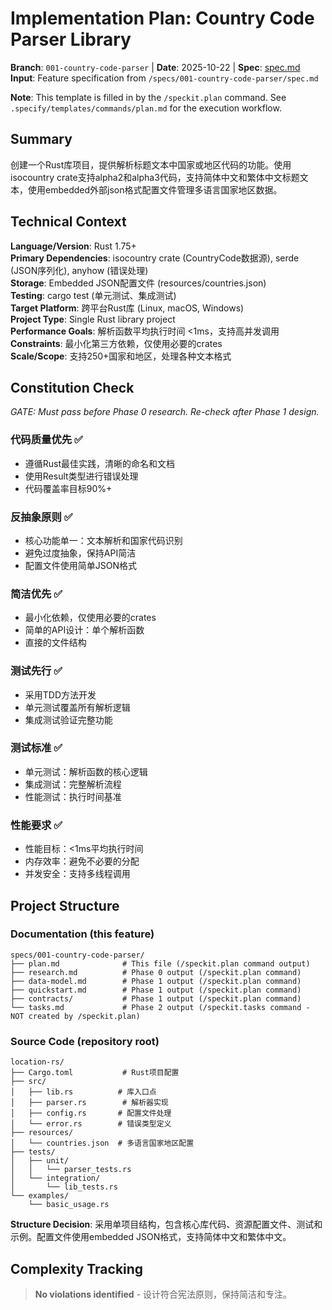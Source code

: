 # Implementation Plan: Country Code Parser Library

**Branch**: `001-country-code-parser` | **Date**: 2025-10-22 | **Spec**: [spec.md](./spec.md)
**Input**: Feature specification from `/specs/001-country-code-parser/spec.md`

**Note**: This template is filled in by the `/speckit.plan` command. See `.specify/templates/commands/plan.md` for the execution workflow.

## Summary

创建一个Rust库项目，提供解析标题文本中国家或地区代码的功能。使用isocountry crate支持alpha2和alpha3代码，支持简体中文和繁体中文标题文本，使用embedded外部json格式配置文件管理多语言国家地区数据。

## Technical Context

**Language/Version**: Rust 1.75+  
**Primary Dependencies**: isocountry crate (CountryCode数据源), serde (JSON序列化), anyhow (错误处理)  
**Storage**: Embedded JSON配置文件 (resources/countries.json)  
**Testing**: cargo test (单元测试、集成测试)  
**Target Platform**: 跨平台Rust库 (Linux, macOS, Windows)  
**Project Type**: Single Rust library project  
**Performance Goals**: 解析函数平均执行时间 <1ms，支持高并发调用  
**Constraints**: 最小化第三方依赖，仅使用必要的crates  
**Scale/Scope**: 支持250+国家和地区，处理各种文本格式

## Constitution Check

*GATE: Must pass before Phase 0 research. Re-check after Phase 1 design.*

### 代码质量优先 ✅
- 遵循Rust最佳实践，清晰的命名和文档
- 使用Result类型进行错误处理
- 代码覆盖率目标90%+

### 反抽象原则 ✅
- 核心功能单一：文本解析和国家代码识别
- 避免过度抽象，保持API简洁
- 配置文件使用简单JSON格式

### 简洁优先 ✅
- 最小化依赖，仅使用必要的crates
- 简单的API设计：单个解析函数
- 直接的文件结构

### 测试先行 ✅
- 采用TDD方法开发
- 单元测试覆盖所有解析逻辑
- 集成测试验证完整功能

### 测试标准 ✅
- 单元测试：解析函数的核心逻辑
- 集成测试：完整解析流程
- 性能测试：执行时间基准

### 性能要求 ✅
- 性能目标：<1ms平均执行时间
- 内存效率：避免不必要的分配
- 并发安全：支持多线程调用

## Project Structure

### Documentation (this feature)

```text
specs/001-country-code-parser/
├── plan.md              # This file (/speckit.plan command output)
├── research.md          # Phase 0 output (/speckit.plan command)
├── data-model.md        # Phase 1 output (/speckit.plan command)
├── quickstart.md        # Phase 1 output (/speckit.plan command)
├── contracts/           # Phase 1 output (/speckit.plan command)
└── tasks.md             # Phase 2 output (/speckit.tasks command - NOT created by /speckit.plan)
```

### Source Code (repository root)

```text
location-rs/
├── Cargo.toml           # Rust项目配置
├── src/
│   ├── lib.rs          # 库入口点
│   ├── parser.rs        # 解析器实现
│   ├── config.rs       # 配置文件处理
│   └── error.rs        # 错误类型定义
├── resources/
│   └── countries.json  # 多语言国家地区配置
├── tests/
│   ├── unit/
│   │   └── parser_tests.rs
│   └── integration/
│       └── lib_tests.rs
└── examples/
    └── basic_usage.rs
```

**Structure Decision**: 采用单项目结构，包含核心库代码、资源配置文件、测试和示例。配置文件使用embedded JSON格式，支持简体中文和繁体中文。

## Complexity Tracking

> **No violations identified** - 设计符合宪法原则，保持简洁和专注。